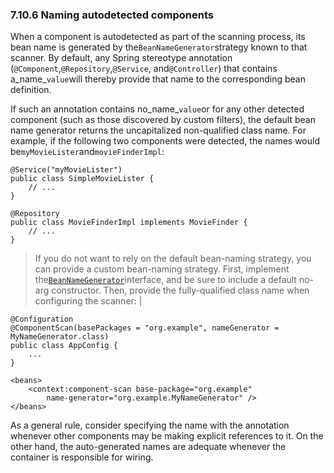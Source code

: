 ### 7.10.6 Naming autodetected components

When a component is autodetected as part of the scanning process, its bean name is generated by the`BeanNameGenerator`strategy known to that scanner. By default, any Spring stereotype annotation \(`@Component`,`@Repository`,`@Service`, and`@Controller`\) that contains a_name_`value`will thereby provide that name to the corresponding bean definition.

If such an annotation contains no_name_`value`or for any other detected component \(such as those discovered by custom filters\), the default bean name generator returns the uncapitalized non-qualified class name. For example, if the following two components were detected, the names would be`myMovieLister`and`movieFinderImpl`:

```
@Service("myMovieLister")
public class SimpleMovieLister {
    // ...
}
```

```
@Repository
public class MovieFinderImpl implements MovieFinder {
    // ...
}
```

> If you do not want to rely on the default bean-naming strategy, you can provide a custom bean-naming strategy. First, implement the[`BeanNameGenerator`](http://docs.spring.io/spring-framework/docs/4.3.11.RELEASE/javadoc-api/org/springframework/beans/factory/support/BeanNameGenerator.html)interface, and be sure to include a default no-arg constructor. Then, provide the fully-qualified class name when configuring the scanner: |

```
@Configuration
@ComponentScan(basePackages = "org.example", nameGenerator = MyNameGenerator.class)
public class AppConfig {
    ...
}
```

```
<beans>
    <context:component-scan base-package="org.example"
        name-generator="org.example.MyNameGenerator" />
</beans>
```

As a general rule, consider specifying the name with the annotation whenever other components may be making explicit references to it. On the other hand, the auto-generated names are adequate whenever the container is responsible for wiring.

